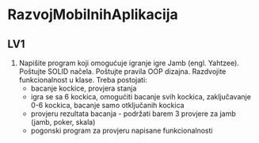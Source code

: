 # RazvojMobilnihAplikacija
## LV1
1. Napišite program koji omogućuje igranje igre Jamb (engl. Yahtzee). Poštujte SOLID načela. Poštujte pravila OOP dizajna. Razdvojite funkcionalnost u klase. Treba postojati: 
	- bacanje kockice, provjera stanja
	- igra se sa 6 kockica, omogućiti bacanje svih kockica, zaključavanje 0-6 kockica,	bacanje samo otključanih kockica
	- provjeru rezultata bacanja - podržati barem 3 provjere za jamb (jamb, poker, skala)
	- pogonski program za provjeru napisane funkcionalnosti
